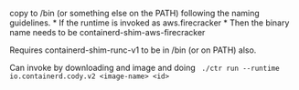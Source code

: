 copy to /bin (or something else on the PATH) following the naming guidelines.
	* If the runtime is invoked as aws.firecracker
	* Then the binary name needs to be containerd-shim-aws-firecracker

Requires containerd-shim-runc-v1 to be in /bin (or on PATH) also.

Can invoke by downloading and image and doing 
` ./ctr run --runtime io.containerd.cody.v2 <image-name> <id>`


